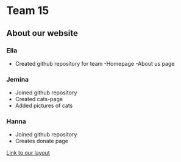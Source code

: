 # Team 15

## About our website 

### Ella 
- Created github repository for team
-Homepage
-About us page


### Jemina 

- Joined github repository
- Created cats-page
- Added pictures of cats


### Hanna 

- Joined github repository
- Creates donate page



[Link to our layout](https//...) 
